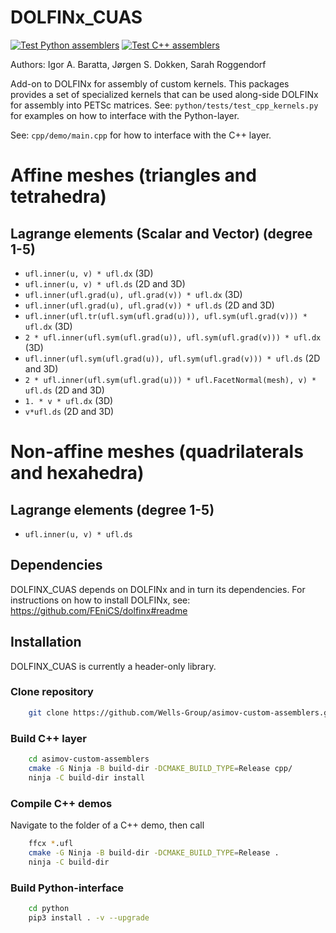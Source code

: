 # DOLFINx_CUAS
[![Test Python assemblers](https://github.com/Wells-Group/asimov-custom-assemblers/actions/workflows/python-app.yml/badge.svg)](https://github.com/Wells-Group/asimov-custom-assemblers/actions/workflows/python-app.yml)
[![Test C++ assemblers](https://github.com/Wells-Group/asimov-custom-assemblers/actions/workflows/cpp-app.yml/badge.svg)](https://github.com/Wells-Group/asimov-custom-assemblers/actions/workflows/cpp-app.yml)

Authors: Igor A. Baratta, Jørgen S. Dokken, Sarah Roggendorf

Add-on to DOLFINx for assembly of custom kernels.
This packages provides a set of specialized kernels that can be used along-side DOLFINx for assembly into PETSc matrices.
See: `python/tests/test_cpp_kernels.py` for examples on how to interface with the Python-layer.

See: `cpp/demo/main.cpp` for how to interface with the C++ layer.

# Affine meshes (triangles and tetrahedra)
## Lagrange elements (Scalar and Vector) (degree 1-5)
- `ufl.inner(u, v) * ufl.dx` (3D)
- `ufl.inner(u, v) * ufl.ds` (2D and 3D)
- `ufl.inner(ufl.grad(u), ufl.grad(v)) * ufl.dx` (3D)
- `ufl.inner(ufl.grad(u), ufl.grad(v)) * ufl.ds` (2D and 3D)
- `ufl.inner(ufl.tr(ufl.sym(ufl.grad(u))), ufl.sym(ufl.grad(v))) * ufl.dx` (3D)
- `2 * ufl.inner(ufl.sym(ufl.grad(u)), ufl.sym(ufl.grad(v))) * ufl.dx` (3D)
- `ufl.inner(ufl.sym(ufl.grad(u)), ufl.sym(ufl.grad(v))) * ufl.ds` (2D and 3D)
- `2 * ufl.inner(ufl.sym(ufl.grad(u))) * ufl.FacetNormal(mesh), v) * ufl.ds` (2D and 3D)
- `1. * v * ufl.dx` (3D)
- `v*ufl.ds` (2D and 3D)

# Non-affine meshes (quadrilaterals and hexahedra)
## Lagrange elements (degree 1-5)
- `ufl.inner(u, v) * ufl.ds`

## Dependencies
DOLFINX_CUAS depends on DOLFINx and in turn its dependencies.
For instructions on how to install DOLFINx, see: https://github.com/FEniCS/dolfinx#readme

## Installation
DOLFINX_CUAS is currently a header-only library.


### Clone repository
```bash
    git clone https://github.com/Wells-Group/asimov-custom-assemblers.git
```
### Build C++ layer
```bash
    cd asimov-custom-assemblers
    cmake -G Ninja -B build-dir -DCMAKE_BUILD_TYPE=Release cpp/
    ninja -C build-dir install
```
### Compile C++ demos
Navigate to the folder of a C++ demo, then call
```bash
    ffcx *.ufl
    cmake -G Ninja -B build-dir -DCMAKE_BUILD_TYPE=Release .
    ninja -C build-dir 
```
### Build Python-interface
```bash
    cd python
    pip3 install . -v --upgrade
```
